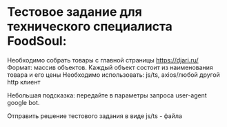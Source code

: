 # Тестовое задание для технического специалиста FoodSoul:

Необходимо собрать товары с главной страницы https://djari.ru/
Формат: массив объектов. Каждый объект состоит из наименования товара и его цены
Необходимо использовать: js/ts, axios/любой другой http клиент

Небольшая подсказка: передайте в параметры запроса user-agent google bot.

Отправить решение тестового задания в виде  js/ts - файла
